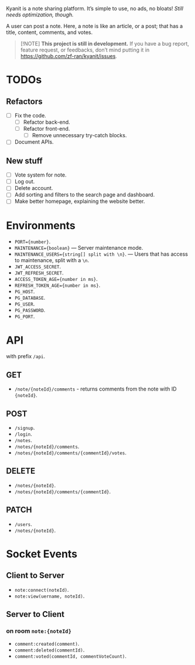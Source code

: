 Kyanit is a note sharing platform. It’s simple to use, no ads, no bloats! *Still needs optimization, though.*

A user can post a note. Here, a note is like an article, or a post; that has a title, content, comments, and votes.

>	[!NOTE]
>	**This project is still in development.** If you have a bug report, feature request, or feedbacks, don’t mind putting it in <https://github.com/zf-ran/kyanit/issues>.

# TODOs

## Refactors

- [ ] Fix the code.
	- [ ] Refactor back-end.
	- [ ] Refactor front-end.
		- [ ] Remove unnecessary try-catch blocks.
- [ ] Document APIs.

## New stuff

- [ ] Vote system for note.
- [ ] Log out.
- [ ] Delete account.
- [ ] Add sorting and filters to the search page and dashboard.
- [ ] Make better homepage, explaining the website better.

# Environments

-	`PORT={number}`.
-	`MAINTENANCE={boolean}` — Server maintenance mode.
-	`MAINTENANCE_USERS={string[] split with \n}`. — Users that has access to maintenance, split with a `\n`.
-	`JWT_ACCESS_SECRET`.
-	`JWT_REFRESH_SECRET`.
-	`ACCESS_TOKEN_AGE={number in ms}`.
-	`REFRESH_TOKEN_AGE={number in ms}`.
-	`PG_HOST`.
-	`PG_DATABASE`.
-	`PG_USER`.
-	`PG_PASSWORD`.
-	`PG_PORT`.

# API

with prefix `/api`.

## GET

-	`/note/{noteId}/comments` - returns comments from the note with ID `{noteId}`.

## POST

-	`/signup`.
-	`/login`.
-	`/notes`.
-	`/notes/{noteId}/comments`.
-	`/notes/{noteId}/comments/{commentId}/votes`.

## DELETE

-	`/notes/{noteId}`.
-	`/notes/{noteId}/comments/{commentId}`.

## PATCH

-	`/users`.
-	`/notes/{noteId}`.

# Socket Events

## Client to Server

-	`note:connect(noteId)`.
-	`note:view(uername, noteId)`.

## Server to Client

### on room `note:{noteId}`

-	`comment:created(comment)`.
-	`comment:deleted(commentId)`.
-	`comment:voted(commentId, commentVoteCount)`.